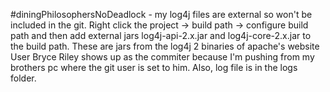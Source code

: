 #diningPhilosophersNoDeadlock - my log4j files are external so won't be included in the git. Right click the project -> build path -> configure build path and then add external jars log4j-api-2.x.jar and log4j-core-2.x.jar to the build path. These are jars from the log4j 2 binaries of apache's website
 User Bryce Riley shows up as the commiter because I'm pushing from my brothers pc where the git user is set to him. Also, log file is in the logs folder.
